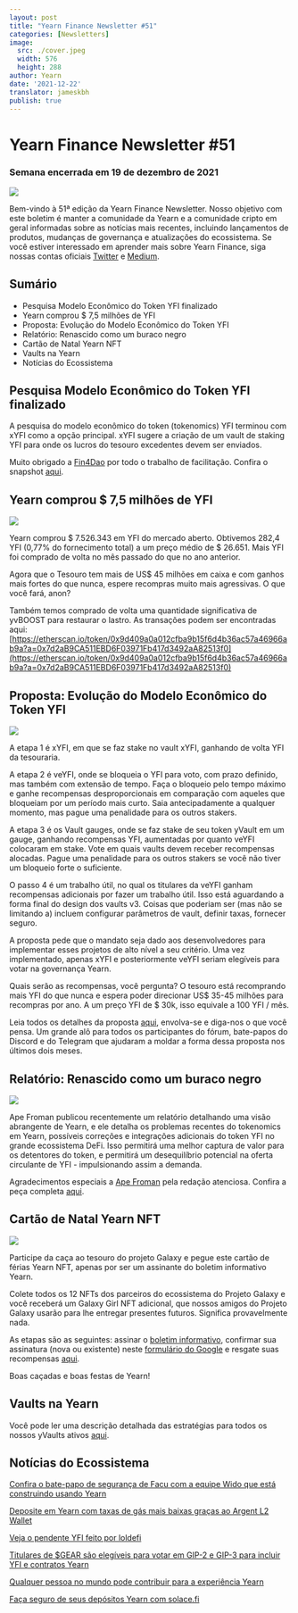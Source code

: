 ```yaml
---
layout: post
title: "Yearn Finance Newsletter #51"
categories: [Newsletters]
image:
  src: ./cover.jpeg
  width: 576
  height: 288
author: Yearn
date: '2021-12-22'
translator: jameskbh
publish: true
---
```


# Yearn Finance Newsletter #51

### Semana encerrada em 19 de dezembro de 2021

![](/_newsletters/Yearn-Finance-Newsletter-51/image1.jpg)

Bem-vindo à 51ª edição da Yearn Finance Newsletter. Nosso objetivo com este boletim é manter a comunidade da Yearn e a comunidade cripto em geral informadas sobre as notícias mais recentes, incluindo lançamentos de produtos, mudanças de governança e atualizações do ecossistema. Se você estiver interessado em aprender mais sobre Yearn Finance, siga nossas contas oficiais [Twitter](https://twitter.com/iearnfinance) e [Medium](https://medium.com/iearn).

## Sumário

- Pesquisa Modelo Econômico do Token YFI finalizado
- Yearn comprou $ 7,5 milhões de YFI
- Proposta: Evolução do Modelo Econômico do Token YFI
- Relatório: Renascido como um buraco negro
- Cartão de Natal Yearn NFT
- Vaults na Yearn
- Notícias do Ecossistema

## Pesquisa Modelo Econômico do Token YFI finalizado

A pesquisa do modelo econômico do token (tokenomics) YFI terminou com xYFI como a opção principal. xYFI sugere a criação de um vault de staking YFI para onde os lucros do tesouro excedentes devem ser enviados.

Muito obrigado a [Fin4Dao](https://twitter.com/Fin4Dao) por todo o trabalho de facilitação. Confira o snapshot [aqui](https://snapshot.org/#/ybaby.eth/proposal/0x783cb3d57dd59b2827f6a42967375f06504cc947ebaa3c0e495c7b29ffd47aea).

## Yearn comprou $ 7,5 milhões de YFI

![](/_newsletters/Yearn-Finance-Newsletter-51/image2.jpg)

Yearn comprou $ 7.526.343 em YFI do mercado aberto. Obtivemos 282,4 YFI (0,77% do fornecimento total) a um preço médio de $ 26.651. Mais YFI foi comprado de volta no mês passado do que no ano anterior.

Agora que o Tesouro tem mais de US$ 45 milhões em caixa e com ganhos mais fortes do que nunca, espere recompras muito mais agressivas. O que você fará, anon?

Também temos comprado de volta uma quantidade significativa de yvBOOST para restaurar o lastro. As transações podem ser encontradas aqui: [https://etherscan.io/token/0x9d409a0a012cfba9b15f6d4b36ac57a46966ab9a?a=0x7d2aB9CA511EBD6F03971Fb417d3492aA82513f0](https://etherscan.io/token/0x9d409a0a012cfba9b15f6d4b36ac57a46966ab9a?a=0x7d2aB9CA511EBD6F03971Fb417d3492aA82513f0)

## Proposta: Evolução do Modelo Econômico do Token YFI

![](/_newsletters/Yearn-Finance-Newsletter-51/image3.jpg)

A etapa 1 é xYFI, em que se faz stake no vault xYFI, ganhando de volta YFI da tesouraria.

A etapa 2 é veYFI, onde se bloqueia o YFI para voto, com prazo definido, mas também com extensão de tempo. Faça o bloqueio pelo tempo máximo e ganhe recompensas desproporcionais em comparação com aqueles que bloqueiam por um período mais curto. Saia antecipadamente a qualquer momento, mas pague uma penalidade para os outros stakers.

A etapa 3 é os Vault gauges, onde se faz stake de seu token yVault em um gauge, ganhando recompensas YFI, aumentadas por quanto veYFI colocaram em stake. Vote em quais vaults devem receber recompensas alocadas. Pague uma penalidade para os outros stakers se você não tiver um bloqueio forte o suficiente.

O passo 4 é um trabalho útil, no qual os titulares da veYFI ganham recompensas adicionais por fazer um trabalho útil. Isso está aguardando a forma final do design dos vaults v3. Coisas que poderiam ser (mas não se limitando a) incluem configurar parâmetros de vault, definir taxas, fornecer seguro.

A proposta pede que o mandato seja dado aos desenvolvedores para implementar esses projetos de alto nível a seu critério. Uma vez implementado, apenas xYFI e posteriormente veYFI seriam elegíveis para votar na governança Yearn.

Quais serão as recompensas, você pergunta? O tesouro está recomprando mais YFI do que nunca e espera poder direcionar US$ 35-45 milhões para recompras por ano. A um preço YFI de $ 30k, isso equivale a 100 YFI / mês.

Leia todos os detalhes da proposta [aqui](https://gov.yearn.finance/t/proposal-evolving-yfi-tokenomics/11994), envolva-se e diga-nos o que você pensa. Um grande alô para todos os participantes do fórum, bate-papos do Discord e do Telegram que ajudaram a moldar a forma dessa proposta nos últimos dois meses.

## Relatório: Renascido como um buraco negro

![](/_newsletters/Yearn-Finance-Newsletter-51/image4.jpg)

Ape Froman publicou recentemente um relatório detalhando uma visão abrangente de Yearn, e ele detalha os problemas recentes do tokenomics em Yearn, possíveis correções e integrações adicionais do token YFI no grande ecossistema DeFi. Isso permitirá uma melhor captura de valor para os detentores do token, e permitirá um desequilíbrio potencial na oferta circulante de YFI - impulsionando assim a demanda.

Agradecimentos especiais a [Ape Froman](https://medium.com/@portiadog) pela redação atenciosa. Confira a peça completa [aqui](https://medium.com/@portiadog/yfi-reborn-as-a-black-hole-db249b90ed5a).

## Cartão de Natal Yearn NFT

![](/_newsletters/Yearn-Finance-Newsletter-51/image5.jpg)

Participe da caça ao tesouro do projeto Galaxy e pegue este cartão de férias Yearn NFT, apenas por ser um assinante do boletim informativo Yearn.

Colete todos os 12 NFTs dos parceiros do ecossistema do Projeto Galaxy e você receberá um Galaxy Girl NFT adicional, que nossos amigos do Projeto Galaxy usarão para lhe entregar presentes futuros. Significa provavelmente nada.

As etapas são as seguintes: assinar o [boletim informativo](https://yearn.substack.com/), confirmar sua assinatura (nova ou existente) neste [formulário do Google](https://forms.gle/gsVpRsjdSXxyaXha9) e resgate suas recompensas [aqui](https://galaxy.eco/yearn/campaign/GCTj8UUaoD).

Boas caçadas e boas festas de Yearn!

## Vaults na Yearn

Você pode ler uma descrição detalhada das estratégias para todos os nossos yVaults ativos [aqui](https://medium.com/yearn-state-of-the-vaults/the-vaults-at-yearn-9237905ffed3).

## Notícias do Ecossistema

[Confira o bate-papo de segurança de Facu com a equipe Wido que está construindo usando Yearn](https://www.joinwido.com/blog/chat-with-facu-about-wido-together-and-its-security-model)

[Deposite em Yearn com taxas de gás mais baixas graças ao Argent L2 Wallet](https://twitter.com/argentHQ/status/1471503921851944983)

[Veja o pendente YFI feito por loldefi](https://twitter.com/loldefi/status/1470449196939493383)

[Titulares de $GEAR são elegíveis para votar em GIP-2 e GIP-3 para incluir YFI e contratos Yearn](https://twitter.com/GearboxProtocol/status/1472299963149426696?s=20)

[Qualquer pessoa no mundo pode contribuir para a experiência Yearn](https://twitter.com/bantg/status/1472038972092207107?s=20)

[Faça seguro de seus depósitos Yearn com solace.fi](https://twitter.com/SolaceFi/status/1471594979638321153?s=20)


